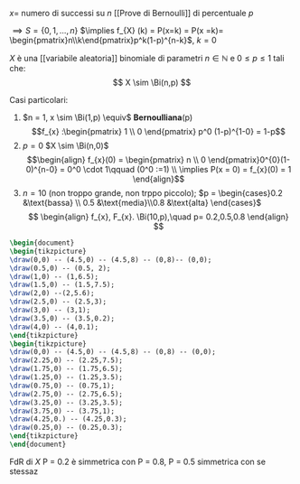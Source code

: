 $x =$ numero di successi su $n$ [[Prove di Bernoulli]] di percentuale $p$

$\implies S = \left\{ 0,1,\dots,n \right\}$
$\implies f_{X} (k) = P(x=k) = P(x =k)= \begin{pmatrix}n\\k\end{pmatrix}p^k(1-p)^{n-k}$, $k = 0$

$X$ è una [[variabile aleatoria]] binomiale di parametri $n \in \mathbb{N}$ e $0 \leq p \leq 1$ tali che:
$$
X \sim \Bi(n,p)
$$

Casi particolari:
1. $n = 1, x \sim \Bi(1,p) \equiv$ **Bernoulliana**(p)
   $$f_{x} :\begin{pmatrix}
1 \\
0
\end{pmatrix} p^0 (1-p)^{1-0} = 1-p$$
2. $p = 0$ $X \sim \Bi(n,0)$
   $$\begin{align}
f_{x}(0) = \begin{pmatrix}
n \\
0
\end{pmatrix}0^{0}(1-0)^{n-0} = 0^0 \cdot 1\qquad (0^0 :=1) \\
\implies P(x = 0) = f_{x}(0) = 1
\end{align}$$
3. $n = 10$ (non troppo grande, non trppo piccolo); $p = \begin{cases}0.2 &\text{bassa} \\ 0.5 &\text{media}\\0.8 &\text{alta} \end{cases}$
   $$
\begin{align}
f_{x}, F_{x}. \Bi(10,p),\quad p= 0.2,0.5,0.8
\end{align}
$$
```tikz
\begin{document}
\begin{tikzpicture}
\draw(0,0) -- (4.5,0) -- (4.5,8) -- (0,8)-- (0,0);
\draw(0.5,0) -- (0.5, 2);
\draw(1,0) -- (1,6.5);
\draw(1.5,0) -- (1.5,7.5);
\draw(2,0) --(2,5.6);
\draw(2.5,0) -- (2.5,3);
\draw(3,0) -- (3,1);
\draw(3.5,0) -- (3.5,0.2);
\draw(4,0) -- (4,0.1);
\end{tikzpicture}
\begin{tikzpicture}
\draw(0,0) -- (4.5,0) -- (4.5,8) -- (0,8) -- (0,0);
\draw(2.25,0) -- (2.25,7.5);
\draw(1.75,0) -- (1.75,6.5);
\draw(1.25,0) -- (1.25,3.5);
\draw(0.75,0) -- (0.75,1);
\draw(2.75,0) -- (2.75,6.5);
\draw(3.25,0) -- (3.25,3.5);
\draw(3.75,0) -- (3.75,1);
\draw(4.25,0.) -- (4.25,0.3);
\draw(0.25,0) -- (0.25,0.3);
\end{tikzpicture}
\end{document}
```
FdR di $X$
P = 0.2 è simmetrica con P = 0.8, P = 0.5 simmetrica con se stessaz

